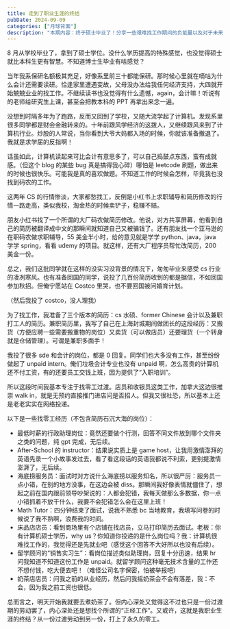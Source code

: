 ```yaml
---
title: 走到了职业生涯的终结
pubDate: 2024-09-09
categories: ["月球背面"]
description: "本期内容：终于硕士毕业了！分享一些艰难找工作期间的负能量以及对于未来何去何从的迷茫"
---
```


8 月从学校毕业了，拿到了硕士学位。没什么学历提高的特殊感觉，也没觉得硕士就比本科生更有智慧。不知道博士生毕业有啥感觉？

当年我系保研名额极其充足，好像系里前三十都能保研。那时候心里就在嘀咕为什么会计还需要读研。恰逢家里遭遇变故，父母没办法给我任何经济支持，大四就开始兢兢业业的找工作。不继续读书也没觉得有什么遗憾，again，会计嘛！听说有的老师给研究生上课，甚至会把教本科的 PPT 再拿出来念一遍。

没想到时隔多年为了跑路，反而又回到了学校，又随大流学起了计算机。发现系里很多同学都是财会金融转来的。十年前跟风学经济的这拨人，又继续跟风来到了计算机行业。炒股的人常说，当你看到大爷大妈都入场的时候，你就该准备撤退了。我就是求学届的反指啊！

话虽如此，计算机读起来可比会计有意思多了，可以自己捣鼓点东西，蛮有成就感。（但这个 blog 的某些 bug 真是搞得我心碎）哪怕是 leetcode 刷题，做出来的时候也很快乐。可能我是真的喜欢做题。不知道工作的时候会怎样，毕竟我也没找到码农的工作。

这两年 CS 的行情惨淡，大家都愁找工，反倒是小红书上求职辅导和简历修改的行情一路走高，类似我校，淘金热的时候卖铲子，稳赚不赔。

朋友小红书找了一个所谓的大厂码农做简历修改。他说，对方共享屏幕，他看到自己的简历被翻译成中文的那瞬间就知道自己又被骗钱了。还有朋友找一个亚马逊的在职码农做求职辅导，55 美金半小时，给的意见就是学学 python、java，java 学学 spring，看看 udemy 的项目。就这样，还有大厂程序员帮忙改简历，200 美金一份。

总之，我们这批同学就在这样的没实习没背景的情况下，匆匆毕业来感受 cs 行业的凌冽寒风。也有准备回国的同学，说投了几百份简历收到的都是据信，不如回国参加秋招。但俺宁愿站在 Costco 里哭，也不要回国被问婚育计划。

（然后我投了 costco，没人理我）

为了找工作，我准备了三个版本的简历：cs 水硕、former Chinese 会计以及兼职打工人的简历。兼职简历里，我写了自己在上海封城期间做团长的这段经历：又搬货（方便应聘一些需要搬重物的岗位）又卖货（可以做店员）还要理货（一个转身就是仓储管理）。可谓是兼职多面手！

我投了很多 sde 和会计的岗位，都是 0 回复。同学们也大多没有工作，甚至纷纷做起了 unpaid intern。俺们垃圾会计专业也没有 unpaid 啊，怎么高贵的计算机还不付工资，有的还要员工交钱上班，因为提供了“入职培训”。

所以这段时间我基本专注于找零工过渡。店员和收银员这类工作，加拿大这边很推崇 walk in，就是无预约直接推门进店问是否招人。但我又很社恐，所以基本上还是老老实实在网络投递。

以下是一些找零工经历（不包含简历石沉大海的岗位）：

- 最低时薪的行政助理岗位：竟然还要做个行测，回答不同文件放到哪个文件夹之类的问题，纯 gpt 完成，无后续。
- After-School 的 instructor：结果说实质上是 game host，让我用激情澎拜的英语先录一个小故事发过去，看了看这段话的英语我都说不利索，更别提激情澎湃了，无后续。
- 海底捞服务员：面试时对方说什么海底捞以服务知名，所以很严厉：服务员一点小错，在别的地方没事，在这边会被 diss。那瞬间我好像表情就僵住了，想起之前在国内跟前领导吵架说的：人都会犯错，我每天做那么多数据，你一点小错抓着不放干什么，我要不会犯错怎么会在这里上班！
- Math Tutor：四分钟结束了面试，说我不熟悉 bc 当地教育，我填写问卷的时候说了我不熟啊，浪费我的时间。
- 床品店店员：看到商场里有个店铺在找店员，立马打印简历去面试。老板：你有计算机硕士学历，why us？你知道你投递的是什么岗位吗？我：计算机很难找工作的，我觉得还是先就业吧（感觉这个回答不大好所以也没有后续）。
- 留学顾问的“销售实习生”：看岗位描述类似助理岗，回复十分迅速，结果 hr 问我知道不知道这份工作是 unpaid。就留学顾问这种毫无技术含量的工作还不想付钱，吃大便去吧！（难怪公司名字保密，怕被举报吧）
- 奶茶店店员：问我之前的从业经历，然后问我摇奶茶会不会有落差，我：不会，因为我之前工资也很低。

总而言之，明天开始我就要去煮奶茶了。但内心深处又觉得这不过也只是一份过渡期的劳动罢了，内心深处还是想找个所谓的“正经工作”。又或许，这就是我职业生涯的终结？从一份过渡劳动到另一份，打上了永久的零工。
